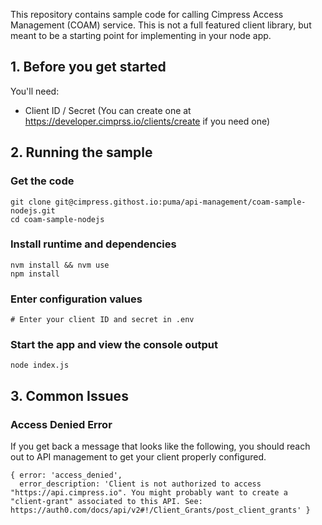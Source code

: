 This repository contains sample code for calling Cimpress Access Management (COAM) service. This is not a full featured client library, but meant to be a starting point for implementing in your node app.

## 1. Before you get started

You'll need:

* Client ID / Secret (You can create one at https://developer.cimprss.io/clients/create if you need one)

## 2. Running the sample

### Get the code

    git clone git@cimpress.githost.io:puma/api-management/coam-sample-nodejs.git
    cd coam-sample-nodejs

### Install runtime and dependencies

    nvm install && nvm use
    npm install

### Enter configuration values

    # Enter your client ID and secret in .env

### Start the app and view the console output

    node index.js

## 3. Common Issues

### Access Denied Error

If you get back a message that looks like the following, you should reach out to API management to get your client properly configured.

```
{ error: 'access_denied',
  error_description: 'Client is not authorized to access "https://api.cimpress.io". You might probably want to create a "client-grant" associated to this API. See: https://auth0.com/docs/api/v2#!/Client_Grants/post_client_grants' }
```
